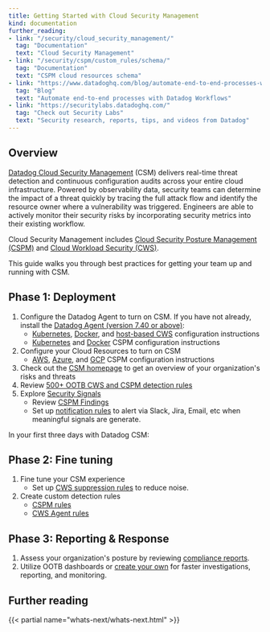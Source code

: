 ```yaml
---
title: Getting Started with Cloud Security Management
kind: documentation
further_reading:
- link: "/security/cloud_security_management/"
  tag: "Documentation"
  text: "Cloud Security Management"
- link: "/security/cspm/custom_rules/schema/"
  tag: "Documentation"
  text: "CSPM cloud resources schema"
- link: "https://www.datadoghq.com/blog/automate-end-to-end-processes-with-datadog-workflows/"
  tag: "Blog"
  text: "Automate end-to-end processes with Datadog Workflows"
- link: "https://securitylabs.datadoghq.com/"
  tag: "Check out Security Labs"
  text: "Security research, reports, tips, and videos from Datadog"
---
```


## Overview

[Datadog Cloud Security Management][1] (CSM) delivers real-time threat detection and continuous configuration audits across your entire cloud infrastructure. Powered by observability data, security teams can determine the impact of a threat quickly by tracing the full attack flow and identify the resource owner where a vulnerability was triggered. Engineers are able to actively monitor their security risks by incorporating security metrics into their existing workflow.

Cloud Security Management includes [Cloud Security Posture Management (CSPM)][2] and [Cloud Workload Security (CWS)][3].

This guide walks you through best practices for getting your team up and running with CSM.

## Phase 1: Deployment

1. Configure the Datadog Agent to turn on CSM. If you have not already, install the [Datadog Agent (version 7.40 or above)][4]:
    - [Kubernetes][5], [Docker][6], and [host-based CWS][7] configuration instructions
    - [Kubernetes][8] and [Docker][9] CSPM configuration instructions
2. Configure your Cloud Resources to turn on CSM
    - [AWS][10], [Azure][11], and [GCP][12] CSPM configuration instructions
3. Check out the [CSM homepage][13] to get an overview of your organization's risks and threats
4. Review [500+ OOTB CWS and CSPM detection rules][14] 
5. Explore [Security Signals][15]
    - Review [CSPM Findings][16]
    - Set up [notification rules][17] to alert via Slack, Jira, Email, etc when meaningful signals are generate.

In your first three days with Datadog CSM:
## Phase 2: Fine tuning

1. Fine tune your CSM experience
    - Set up [CWS suppression rules][18] to reduce noise.
2. Create custom detection rules
    - [CSPM rules][19]
    - [CWS Agent rules][20]

## Phase 3: Reporting & Response

1. Assess your organization's posture by reviewing [compliance reports][21].
2. Utilize OOTB dashboards or [create your own][22] for faster investigations, reporting, and monitoring.

## Further reading

{{< partial name="whats-next/whats-next.html" >}}

[1]: /security/cloud_security_management/
[2]: /security/cspm/
[3]: /security/cloud_workload_security/
[4]: https://app.datadoghq.com/account/settings#agent
[5]: /security/cloud_workload_security/setup/?tab=kubernetes
[6]: /security/cloud_workload_security/setup/?tab=docker
[7]: /security/cloud_workload_security/setup/?tab=hostothers
[8]: /security/cspm/setup?tab=kubernetes
[9]: /security/cspm/setup?tab=docker
[10]: /security/cspm/setup?tab=aws
[11]: /security/cspm/setup?tab=azure
[12]: /security/cspm/setup?tab=gcp
[13]: https://app.datadoghq.com/security/csm
[14]: /security/default_rules/#cat-cloud-security-management
[15]: /security/cspm/signals_explorer/
[16]: /security/cspm/findings/
[17]: https://app.datadoghq.com/security/configuration/notification-rules
[18]: /security/cloud_security_management/guide/tuning-rules/
[19]: /security/cspm/custom_rules
[20]: /security/cloud_workload_security/agent_expressions
[21]: /security/cspm/frameworks_and_benchmarks
[22]: /dashboards/#overview